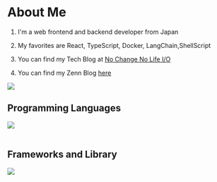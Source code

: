# About Me

1. I'm a web frontend and backend developer from Japan

2. My favorites are React, TypeScript, Docker, LangChain,ShellScript

3. You can find my Tech Blog at [No Change No Life I/O](https://masanyon.com/)

4. You can find my Zenn Blog [here](https://zenn.dev/manase)

![](https://github-readme-stats.vercel.app/api/top-langs?username=AnRi1202&show_icons=true&locale=en&layout=compact)

## Programming Languages

<img src="https://skillicons.dev/icons?i=python,c,cpp,javascript,html,css" /> <br /><br />

## Frameworks and Library

<img src="https://skillicons.dev/icons?i=react,next,nodejs" /> <br /><br />


